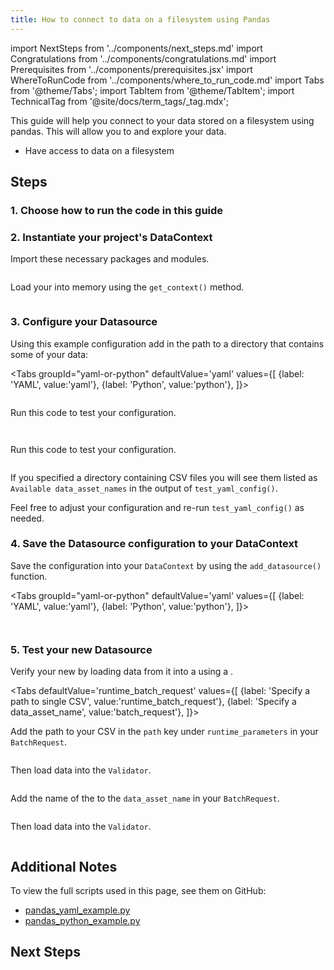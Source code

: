 ```yaml
---
title: How to connect to data on a filesystem using Pandas
---
```

import NextSteps from '../components/next_steps.md'
import Congratulations from '../components/congratulations.md'
import Prerequisites from '../components/prerequisites.jsx'
import WhereToRunCode from '../components/where_to_run_code.md'
import Tabs from '@theme/Tabs';
import TabItem from '@theme/TabItem';
import TechnicalTag from '@site/docs/term_tags/_tag.mdx';

This guide will help you connect to your data stored on a filesystem using pandas.
This will allow you to <TechnicalTag tag="validation" text="Validate" /> and explore your data.

<Prerequisites>

- Have access to data on a filesystem

</Prerequisites>

## Steps

### 1. Choose how to run the code in this guide

<WhereToRunCode />

### 2. Instantiate your project's DataContext

Import these necessary packages and modules.

```python name="tests/integration/docusaurus/connecting_to_your_data/filesystem/pandas_yaml_example.py imports"
```

Load your <TechnicalTag tag="data_context" text="Data Context" /> into memory using the `get_context()` method.

```python name="tests/integration/docusaurus/connecting_to_your_data/filesystem/pandas_yaml_example.py test_yaml_config"
```

### 3. Configure your Datasource

Using this example configuration add in the path to a directory that contains some of your data:

<Tabs
  groupId="yaml-or-python"
  defaultValue='yaml'
  values={[
  {label: 'YAML', value:'yaml'},
  {label: 'Python', value:'python'},
  ]}>

<TabItem value="yaml">

```python name="tests/integration/docusaurus/connecting_to_your_data/filesystem/pandas_yaml_example.py yaml"
```

Run this code to test your configuration.

```python name="tests/integration/docusaurus/connecting_to_your_data/filesystem/pandas_yaml_example.py test_yaml_config"
```

</TabItem>
<TabItem value="python">

```python name="tests/integration/docusaurus/connecting_to_your_data/filesystem/pandas_python_example.py yaml"
```

Run this code to test your configuration.

```python name="tests/integration/docusaurus/connecting_to_your_data/filesystem/pandas_python_example.py test_yaml_config"
```

</TabItem>

</Tabs>

If you specified a directory containing CSV files you will see them listed as `Available data_asset_names` in the output of `test_yaml_config()`.

Feel free to adjust your configuration and re-run `test_yaml_config()` as needed.

### 4. Save the Datasource configuration to your DataContext

Save the configuration into your `DataContext` by using the `add_datasource()` function.

<Tabs
  groupId="yaml-or-python"
  defaultValue='yaml'
  values={[
  {label: 'YAML', value:'yaml'},
  {label: 'Python', value:'python'},
  ]}>

<TabItem value="yaml">

```python name="tests/integration/docusaurus/connecting_to_your_data/filesystem/pandas_yaml_example.py add_datasource"
```

</TabItem>
<TabItem value="python">

```python name="tests/integration/docusaurus/connecting_to_your_data/filesystem/pandas_python_example.py add_datasource"
```

</TabItem>

</Tabs>

### 5. Test your new Datasource

Verify your new <TechnicalTag tag="datasource" text="Datasource" /> by loading data from it into a <TechnicalTag tag="validator" text="Validator" /> using a <TechnicalTag tag="batch_request" text="Batch Request" />.

<Tabs
  defaultValue='runtime_batch_request'
  values={[
  {label: 'Specify a path to single CSV', value:'runtime_batch_request'},
  {label: 'Specify a data_asset_name', value:'batch_request'},
  ]}>
  <TabItem value="runtime_batch_request">

Add the path to your CSV in the `path` key under `runtime_parameters` in your `BatchRequest`.

```python name="tests/integration/docusaurus/connecting_to_your_data/filesystem/pandas_yaml_example.py runtime_batch_request"
```

Then load data into the `Validator`.

```python name="tests/integration/docusaurus/connecting_to_your_data/filesystem/pandas_yaml_example.py runtime_batch_request validator"
```

  </TabItem>
  <TabItem value="batch_request">

Add the name of the <TechnicalTag tag="data_asset" text="Data Asset" /> to the `data_asset_name` in your `BatchRequest`.

```python name="tests/integration/docusaurus/connecting_to_your_data/filesystem/pandas_yaml_example.py batch_request"
```

Then load data into the `Validator`.

```python name="tests/integration/docusaurus/connecting_to_your_data/filesystem/pandas_yaml_example.py batch_request"
```

</TabItem>

</Tabs>


<Congratulations />

## Additional Notes

To view the full scripts used in this page, see them on GitHub:

- [pandas_yaml_example.py](https://github.com/great-expectations/great_expectations/blob/develop/tests/integration/docusaurus/connecting_to_your_data/filesystem/pandas_yaml_example.py)
- [pandas_python_example.py](https://github.com/great-expectations/great_expectations/blob/develop/tests/integration/docusaurus/connecting_to_your_data/filesystem/pandas_python_example.py)

## Next Steps

<NextSteps />
